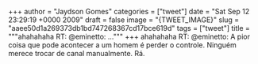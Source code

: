 
+++
author = "Jaydson Gomes"
categories = ["tweet"]
date = "Sat Sep 12 23:29:19 +0000 2009"
draft = false
image = "{TWEET_IMAGE}"
slug = "aaee50d1a269373db1bd747268367cd17bce619d"
tags = ["tweet"]
title = """ahahahaha RT: @eminetto: ..."""
+++
ahahahaha RT: @eminetto: A pior coisa que pode acontecer a um homem é perder o controle. Ninguém merece trocar de canal manualmente. Rá.
